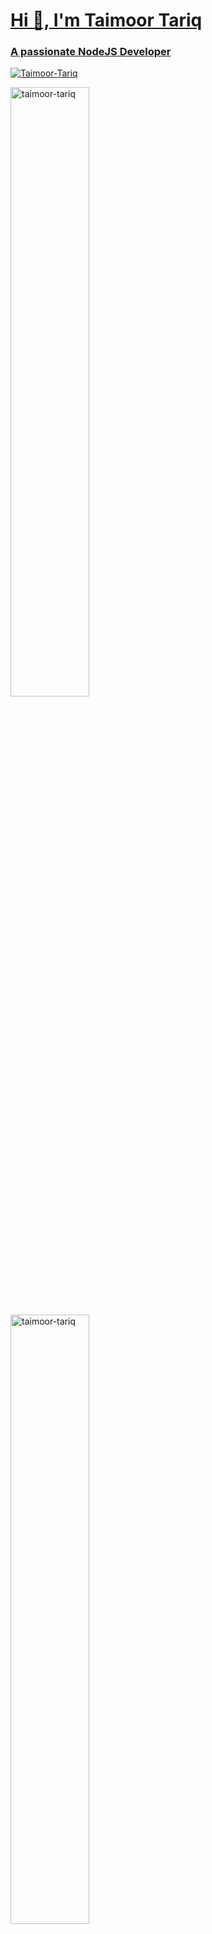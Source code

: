 <a href="#">
  <h1>Hi 👋, I'm Taimoor Tariq</h1>
  <h3>A passionate NodeJS Developer</h3>

  <p>
    <img alt="Taimoor-Tariq" src="https://komarev.com/ghpvc/?username=Taimoor-Tariq&label=Profile%20views&color=018e7e&style=flat-square" />
<!--     <img alt="GitHub followers" src="https://img.shields.io/github/followers/taimoor-tariq?style=flat-square"> -->
<!--     <img alt="Twitter Follow" src="https://img.shields.io/twitter/follow/_TaimoorTariq?style=flat-square"> -->
<!--     <img alt="Discord" src="https://img.shields.io/discord/790724326722633758?label=discord&style=flat-square"> -->
  </p>

  <p><img src="https://metrics.lecoq.io/Taimoor-Tariq" alt="taimoor-tariq" width="50%" /></p>
<!--   <p><img src="https://github-readme-stats.vercel.app/api?username=taimoor-tariq&show_icons=true&theme=dark&locale=en&count_private=true" alt="taimoor-tariq" /></p> -->
  <p><img src="https://github-readme-streak-stats.herokuapp.com/?user=taimoor-tariq&theme=dark" alt="taimoor-tariq" width="50%" /></p>
<!--   <p><img src="https://github-readme-stats.vercel.app/api/top-langs?username=taimoor-tariq&show_icons=true&theme=dark&locale=en&layout=compact" alt="taimoor-tariq" /></p> -->

</a>
